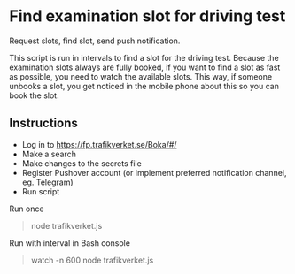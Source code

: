# Find examination slot for driving test

Request slots, find slot, send push notification. 

This script is run in intervals to find a slot for the driving test. Because the examination slots always are fully booked, if you want to find a slot as fast as possible, you need to watch the available slots. This way, if someone unbooks a slot, you get noticed in the mobile phone about this so you can book the slot.

## Instructions
-  Log in to https://fp.trafikverket.se/Boka/#/
-  Make a search
-  Make changes to the secrets file
-  Register Pushover account (or implement preferred notification channel, eg. Telegram)
-  Run script

Run once
> node trafikverket.js

Run with interval in Bash console
> watch -n 600 node trafikverket.js
